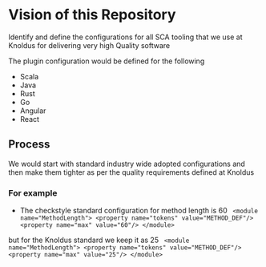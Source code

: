 # Vision of this Repository

Identify and define the configurations for all SCA tooling that we use at Knoldus for delivering very high Quality software

The plugin configuration would be defined for the following
- Scala
- Java
- Rust
- Go
- Angular
- React

## Process
We would start with standard industry wide adopted configurations and then make them tighter as per the quality requirements defined at Knoldus

### For example
- The checkstyle standard configuration for method length is 60
` <module name="MethodLength">
   <property name="tokens" value="METHOD_DEF"/>
   <property name="max" value="60"/>
 </module>`
 
 but for the Knoldus standard we keep it as 25
 ` <module name="MethodLength">
   <property name="tokens" value="METHOD_DEF"/>
   <property name="max" value="25"/>
 </module>`
